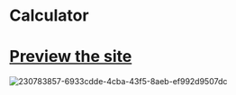 # Calculator

# [Preview the site](https://prajakta-kulkarni24.github.io/Calculator/)

![230783857-6933cdde-4cba-43f5-8aeb-ef992d9507dc](https://github.com/user-attachments/assets/9d1f3621-9922-41c1-a099-5f9b19ee6795)


